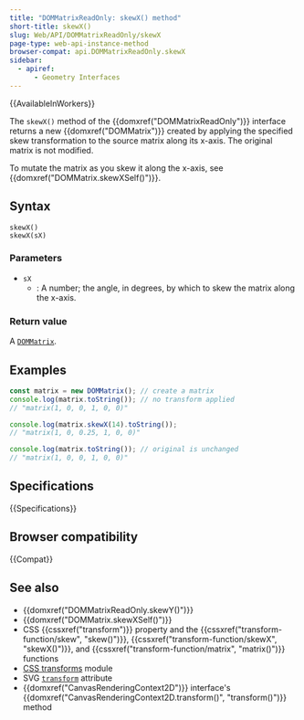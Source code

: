 ```yaml
---
title: "DOMMatrixReadOnly: skewX() method"
short-title: skewX()
slug: Web/API/DOMMatrixReadOnly/skewX
page-type: web-api-instance-method
browser-compat: api.DOMMatrixReadOnly.skewX
sidebar:
  - apiref:
      - Geometry Interfaces
---
```


{{AvailableInWorkers}}

The `skewX()` method of the {{domxref("DOMMatrixReadOnly")}} interface returns a new {{domxref("DOMMatrix")}} created by applying the specified skew transformation to the source matrix along its x-axis. The original matrix is not modified.

To mutate the matrix as you skew it along the x-axis, see {{domxref("DOMMatrix.skewXSelf()")}}.

## Syntax

```js-nolint
skewX()
skewX(sX)
```

### Parameters

- `sX`
  - : A number; the angle, in degrees, by which to skew the matrix along the x-axis.

### Return value

A [`DOMMatrix`](/en-US/docs/Web/API/DOMMatrix).

## Examples

```js
const matrix = new DOMMatrix(); // create a matrix
console.log(matrix.toString()); // no transform applied
// "matrix(1, 0, 0, 1, 0, 0)"

console.log(matrix.skewX(14).toString());
// "matrix(1, 0, 0.25, 1, 0, 0)"

console.log(matrix.toString()); // original is unchanged
// "matrix(1, 0, 0, 1, 0, 0)"
```

## Specifications

{{Specifications}}

## Browser compatibility

{{Compat}}

## See also

- {{domxref("DOMMatrixReadOnly.skewY()")}}
- {{domxref("DOMMatrix.skewXSelf()")}}
- CSS {{cssxref("transform")}} property and the {{cssxref("transform-function/skew", "skew()")}}, {{cssxref("transform-function/skewX", "skewX()")}}, and {{cssxref("transform-function/matrix", "matrix()")}} functions
- [CSS transforms](/en-US/docs/Web/CSS/CSS_transforms) module
- SVG [`transform`](/en-US/docs/Web/SVG/Reference/Attribute/transform) attribute
- {{domxref("CanvasRenderingContext2D")}} interface's {{domxref("CanvasRenderingContext2D.transform()", "transform()")}} method
